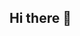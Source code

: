 ## Hi there 👋

<!--
**matkovitalii/matkovitalii** is a ✨ _special_ ✨ repository because its `README.md` (this file) appears on your GitHub profile.

Here are some ideas to get you started:

- 🔭 I’m currently working on smart contract development for innovative solution in trading.
- 🌱 I’m currently learning about new trading strategy.
- 👯 I’m looking to collaborate on good project.
- 🤔 I’m looking for help with trading bot development.
- 💬 Ask me about new solana trading bot developments.
- 📫 How to reach me: https://t.me/vitaliimatko
- 😄 Pronouns: he/his
- ⚡ Fun fact: coding/reading book
-->
